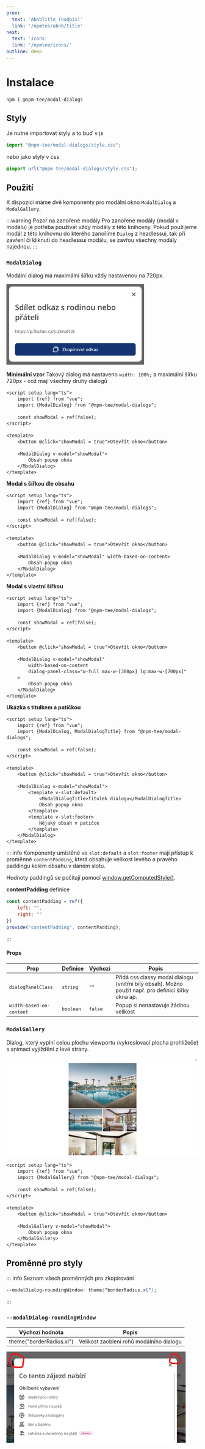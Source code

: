 ```yaml
---
prev:
  text: 'AbnbTitle (nadpis)'
  link: '/npmtee/abnb/title'
next:
  text: 'Icons'
  link: '/npmtee/icons/'
outline: deep
---
```

# Instalace
```
npm i @npm-tee/modal-dialogs
```

## Styly
Je nutné importovat styly a to buď v js
```js
import "@npm-tee/modal-dialogs/style.css";
```
nebo jako styly v css
```css
@import url("@npm-tee/modal-dialogs/style.css");
```

## Použití
K dispozici máme dvě komponenty pro modální okno `ModalDialog` a `ModalGallery`.

:::warning Pozor na zanořené modály
Pro zanořené modály (modál v modálu) je potřeba používat vždy modály z této knihovny. Pokud použijeme modál z této knihovnu do kterého zanoříme `Dialog` z headlessui, tak při zavření či kliknutí do headlessui modálu, se zavřou všechny modály najednou.
:::

### `ModalDialog`
Modální dialog má maximální šířku vždy nastavenou na 720px.

![modal dialog](./modal-dialog.png)

**Minimální vzor**
Takový dialog má nastaveno `width: 100%;` a maximální šířku 720px - což mají všechny druhy dialogů
```vue
<script setup lang="ts">
    import {ref} from "vue";
    import {ModalDialog} from "@npm-tee/modal-dialogs";

    const showModal = ref(false);
</script>

<template>
    <button @click="showModal = true">Otevřít okno</button>

    <ModalDialog v-model="showModal">
        Obsah popup okna
    </ModalDialog>
</template>
```

**Modal s šířkou dle obsahu**
```vue
<script setup lang="ts">
    import {ref} from "vue";
    import {ModalDialog} from "@npm-tee/modal-dialogs";

    const showModal = ref(false);
</script>

<template>
    <button @click="showModal = true">Otevřít okno</button>

    <ModalDialog v-model="showModal" width-based-on-content>
        Obsah popup okna
    </ModalDialog>
</template>
```

**Modal s vlastní šířkou**
```vue{12}
<script setup lang="ts">
    import {ref} from "vue";
    import {ModalDialog} from "@npm-tee/modal-dialogs";

    const showModal = ref(false);
</script>

<template>
    <button @click="showModal = true">Otevřít okno</button>

    <ModalDialog v-model="showModal"
        width-based-on-content
        dialog-panel-class="w-full max-w-[300px] lg:max-w-[700px]"
    >
        Obsah popup okna
    </ModalDialog>
</template>
```

**Ukázka s titulkem a patičkou**
```vue{12,13,15,16,18}
<script setup lang="ts">
    import {ref} from "vue";
    import {ModalDialog, ModalDialogTitle} from "@npm-tee/modal-dialogs";

    const showModal = ref(false);
</script>

<template>
    <button @click="showModal = true">Otevřít okno</button>
    
    <ModalDialog v-model="showModal">
        <template v-slot:default>
            <ModalDialogTitle>Titulek dialogu</ModalDialogTitle>
            Obsah popup okna
        </template>
        <template v-slot:footer>
            Nějaký obsah v patičce
        </template>
    </ModalDialog>
</template>
```
::: info
Komponenty umístěné ve `slot:default` a `slot:footer` mají přístup k proměnné `contentPadding`, která obsahuje velikost levého a pravého paddingu kolem obsahu v daném slotu.

Hodnoty paddingů se počítají pomocí [window.getComputedStyle()](https://developer.mozilla.org/en-US/docs/Web/API/Window/getComputedStyle).

**contentPadding** definice
```js
const contentPadding = ref({
    left: "",
    right: ""
})
provide("contentPadding", contentPadding);
```
:::
#### Props

| Prop                     | Definice | Výchozí | Popis                                                                                               |
|--------------------------|----------|---------|-----------------------------------------------------------------------------------------------------|
| `dialogPanelClass`       | `string` | `""`    | Přidá css classy modal dialogu (vnitřní bílý obsah). Možno použít např. pro definici šířky okna ap. |
| `width-based-on-content` | `boolean` | `false`| Popup si nenastavuje žádnou velikost                                                                |

### `ModalGallery`
Dialog, který vyplní celou plochu viewportu (vykreslovací plocha prohlížeče) s animací vyjíždění z levé strany.

![modal gallery](./modal-gallery.png)

```vue
<script setup lang="ts">
    import {ref} from "vue";
    import {ModalGallery} from "@npm-tee/modal-dialogs";

    const showModal = ref(false);
</script>

<template>
    <button @click="showModal = true">Otevřít okno</button>

    <ModalGallery v-model="showModal">
        Obsah popup okna
    </ModalGallery>
</template>
```
## Proměnné pro styly

::: info Seznam všech proměnných pro zkopírování
```css
--modalDialog-roundingWindow: theme("borderRadius.xl");
```
:::

### `--modalDialog-roundingWindow`
| Výchozí hodnota           | Popis                                    |
|---------------------------|------------------------------------------|
| theme("borderRadius.xl")  | Velikost zaoblení rohů modálního dialogu |

![](./modalDialog-roundingWindow.png)
